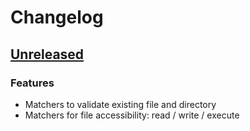 # Changelog

## [Unreleased]

### Features

- Matchers to validate existing file and directory
- Matchers for file accessibility: read / write / execute

[Unreleased]: https://github.com/clean-code-rocks/hamcrest-java-file/commits/main
